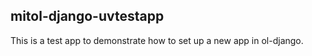 mitol-django-uvtestapp
---

This is a test app to demonstrate how to set up a new app in ol-django.

